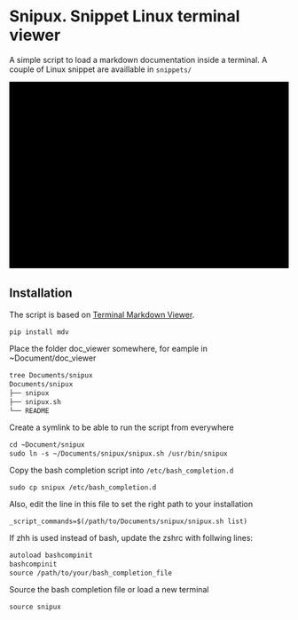 # Snipux. Snippet Linux terminal viewer

A simple script to load a markdown documentation inside a terminal.
A couple of Linux snippet are availlable in `snippets/`

![snipuw Demo](./snipux_demo.gif)

## Installation

The script is based on [Terminal Markdown Viewer](https://github.com/axiros/terminal_markdown_viewer).
```
pip install mdv
```

Place the folder doc_viewer somewhere, for eample in ~Document/doc_viewer
```
tree Documents/snipux
Documents/snipux
├── snipux
├── snipux.sh
└── README
```

Create a symlink to be able to run the script from everywhere
```
cd ~Document/snipux
sudo ln -s ~/Documents/snipux/snipux.sh /usr/bin/snipux
```

Copy the bash completion script into `/etc/bash_completion.d`
```
sudo cp snipux /etc/bash_completion.d
```

Also, edit the line in this file to set the right path to your installation
```
_script_commands=$(/path/to/Documents/snipux/snipux.sh list)
```

If zhh is used instead of bash, update the zshrc with follwing lines:
```
autoload bashcompinit
bashcompinit
source /path/to/your/bash_completion_file
```

Source the bash completion file or load a new terminal
```
source snipux
```
